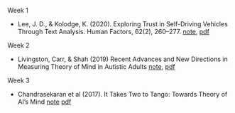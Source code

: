 Week 1

-   Lee, J. D., & Kolodge, K. (2020). Exploring Trust in Self-Driving Vehicles Through Text Analysis. Human Factors, 62(2), 260–277. [note](https://github.com/yoonlee78/2020_Spring_Workshop/blob/master/Journal_Club/Lee_Kolodge_2019), [pdf](https://journals.sagepub.com/doi/pdf/10.1177/0018720819872672?casa_token=iJRiWg2Kjj4AAAAA:unTsLkICEE4Sb9PpuvmTYyoxmKL5SuanCQHiP0YINVeHwQIAw_bRoeTA8F48IhPkMk5dh0hAXpBJGA)

Week 2

- Livingston, Carr, & Shah (2019) Recent Advances and New Directions in Measuring Theory of Mind in Autistic Adults [note](https://github.com/yoonlee78/2020_Spring_Workshop/blob/master/Journal_Club/Livingston2019.md), [pdf](https://www.ncbi.nlm.nih.gov/pubmed/30515619)


Week 3

- Chandrasekaran et al (2017). It Takes Two to Tango: Towards Theory of AI’s Mind [note](https://github.com/yoonlee78/2020_Spring_Workshop/blob/master/Journal_Club/Chandrasekaran2017.md) [pdf](https://arxiv.org/pdf/1704.00717.pdf)
